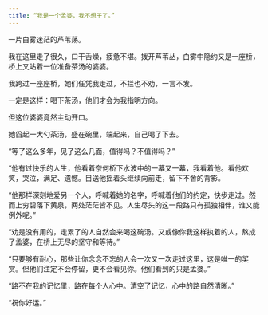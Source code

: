```yaml
---
title: “我是一个孟婆，我不想干了。”
---
```


一片白雾迷茫的芦苇荡。

我在这里走了很久，口干舌燥，疲惫不堪。拨开芦苇丛，白雾中隐约又是一座桥，桥上又站着一位准备茶汤的婆婆。

我跨过一座座桥，她们任凭我走过，不拦也不劝，一言不发。

<!--more-->

一定是这样：喝下茶汤，他们才会为我指明方向。

但这位婆婆竟然主动开口。

她舀起一大勺茶汤，盛在碗里，端起来，自己喝了下去。

“等了这么多年，见了这么几面，值得吗？不值得吗？”

“他有过快乐的人生，他看着奈何桥下水波中的一幕又一幕，我看着他。看他欢笑，哭泣，满足、遗憾。目送他摇着头继续向前走，留下不舍的背影。

“他那样深刻地爱另一个人，呼喊着她的名字，呼喊着他们的约定，快步走过。然而上穷碧落下黄泉，两处茫茫皆不见。人生尽头的这一段路只有孤独相伴，谁又能例外呢。”

“劝是没有用的，走累了的人自然会来喝这碗汤。又或像你我这样执着的人，熬成了孟婆，在桥上无尽的坚守和等待。”

“只要够有耐心，那些让你念念不忘的人会一次又一次走过这里，这是唯一的奖赏。但他们注定不会停留，更不会看见你。他们看到的只是孟婆。”

“路不在我的记忆里，路在每个人心中。清空了记忆，心中的路自然清晰。”

“祝你好运。”